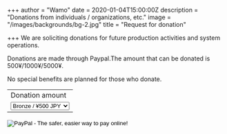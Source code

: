 +++
author = "Wamo"
date = 2020-01-04T15:00:00Z
description = "Donations from individuals / organizations, etc."
image = "/images/backgrounds/bg-2.jpg"
title = "Request for donation"

+++
We are soliciting donations for future production activities and system operations.

Donations are made through Paypal.The amount that can be donated is 500¥/1000¥/5000¥.
  
No special benefits are planned for those who donate.

<form action="https://www.paypal.com/cgi-bin/webscr" method="post" target="_top">
  <input type="hidden" name="cmd" value="_s-xclick">
  <input type="hidden" name="hosted_button_id" value="EUZQKDMXGUSA8">
  <table>
  <tr><td><input type="hidden" name="on0" value="Donation amount">Donation amount</td></tr><tr><td><select name="os0">
    <option value="Bronze /">Bronze / ¥500 JPY</option>
    <option value="Silver /">Silver / ¥1,000 JPY</option>
    <option value="Gold /">Gold / ¥5,000 JPY</option>
  </select> </td></tr>
  </table>
  <input type="hidden" name="currency_code" value="JPY">
  <input type="image" src="https://www.paypalobjects.com/en_US/i/btn/btn_paynowCC_LG.gif" border="0" name="submit" alt="PayPal - The safer, easier way to pay online!">
  <img alt="" border="0" src="https://www.paypalobjects.com/en_US/i/scr/pixel.gif" width="1" height="1">
  </form>